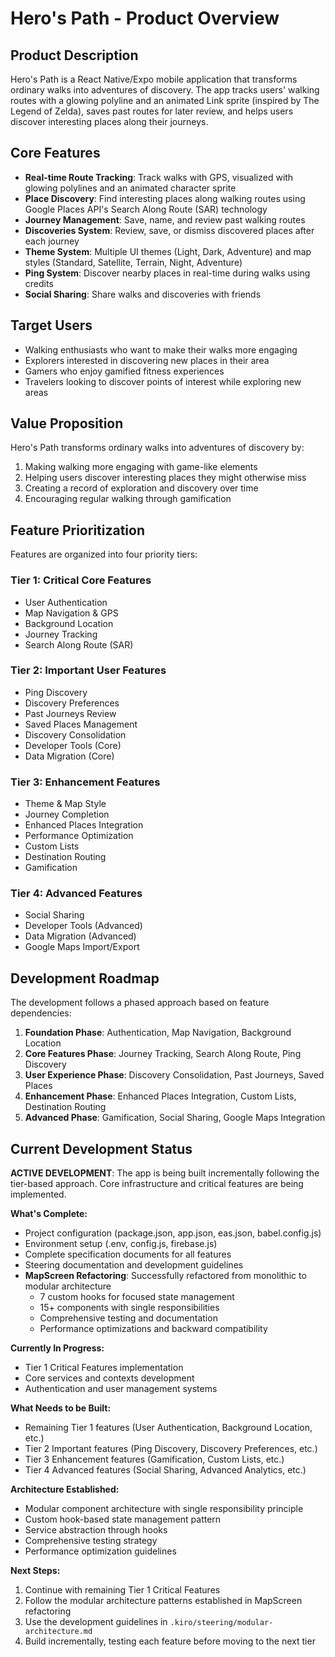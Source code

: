 # Hero's Path - Product Overview

## Product Description

Hero's Path is a React Native/Expo mobile application that transforms ordinary walks into adventures of discovery. The app tracks users' walking routes with a glowing polyline and an animated Link sprite (inspired by The Legend of Zelda), saves past routes for later review, and helps users discover interesting places along their journeys.

## Core Features

- **Real-time Route Tracking**: Track walks with GPS, visualized with glowing polylines and an animated character sprite
- **Place Discovery**: Find interesting places along walking routes using Google Places API's Search Along Route (SAR) technology
- **Journey Management**: Save, name, and review past walking routes
- **Discoveries System**: Review, save, or dismiss discovered places after each journey
- **Theme System**: Multiple UI themes (Light, Dark, Adventure) and map styles (Standard, Satellite, Terrain, Night, Adventure)
- **Ping System**: Discover nearby places in real-time during walks using credits
- **Social Sharing**: Share walks and discoveries with friends

## Target Users

- Walking enthusiasts who want to make their walks more engaging
- Explorers interested in discovering new places in their area
- Gamers who enjoy gamified fitness experiences
- Travelers looking to discover points of interest while exploring new areas

## Value Proposition

Hero's Path transforms ordinary walks into adventures of discovery by:
1. Making walking more engaging with game-like elements
2. Helping users discover interesting places they might otherwise miss
3. Creating a record of exploration and discovery over time
4. Encouraging regular walking through gamification

## Feature Prioritization

Features are organized into four priority tiers:

### Tier 1: Critical Core Features
- User Authentication
- Map Navigation & GPS
- Background Location
- Journey Tracking
- Search Along Route (SAR)

### Tier 2: Important User Features
- Ping Discovery
- Discovery Preferences
- Past Journeys Review
- Saved Places Management
- Discovery Consolidation
- Developer Tools (Core)
- Data Migration (Core)

### Tier 3: Enhancement Features
- Theme & Map Style
- Journey Completion
- Enhanced Places Integration
- Performance Optimization
- Custom Lists
- Destination Routing
- Gamification

### Tier 4: Advanced Features
- Social Sharing
- Developer Tools (Advanced)
- Data Migration (Advanced)
- Google Maps Import/Export

## Development Roadmap

The development follows a phased approach based on feature dependencies:

1. **Foundation Phase**: Authentication, Map Navigation, Background Location
2. **Core Features Phase**: Journey Tracking, Search Along Route, Ping Discovery
3. **User Experience Phase**: Discovery Consolidation, Past Journeys, Saved Places
4. **Enhancement Phase**: Enhanced Places Integration, Custom Lists, Destination Routing
5. **Advanced Phase**: Gamification, Social Sharing, Google Maps Integration

## Current Development Status

**ACTIVE DEVELOPMENT**: The app is being built incrementally following the tier-based approach. Core infrastructure and critical features are being implemented.

**What's Complete:**
- Project configuration (package.json, app.json, eas.json, babel.config.js)
- Environment setup (.env, config.js, firebase.js)
- Complete specification documents for all features
- Steering documentation and development guidelines
- **MapScreen Refactoring**: Successfully refactored from monolithic to modular architecture
  - 7 custom hooks for focused state management
  - 15+ components with single responsibilities
  - Comprehensive testing and documentation
  - Performance optimizations and backward compatibility

**Currently In Progress:**
- Tier 1 Critical Features implementation
- Core services and contexts development
- Authentication and user management systems

**What Needs to be Built:**
- Remaining Tier 1 features (User Authentication, Background Location, etc.)
- Tier 2 Important features (Ping Discovery, Discovery Preferences, etc.)
- Tier 3 Enhancement features (Gamification, Custom Lists, etc.)
- Tier 4 Advanced features (Social Sharing, Advanced Analytics, etc.)

**Architecture Established:**
- Modular component architecture with single responsibility principle
- Custom hook-based state management pattern
- Service abstraction through hooks
- Comprehensive testing strategy
- Performance optimization guidelines

**Next Steps:**
1. Continue with remaining Tier 1 Critical Features
2. Follow the modular architecture patterns established in MapScreen refactoring
3. Use the development guidelines in `.kiro/steering/modular-architecture.md`
4. Build incrementally, testing each feature before moving to the next tier